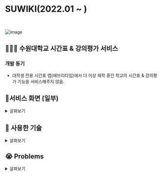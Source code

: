 # SUWIKI(2022.01 ~ )
<br>

![image](https://user-images.githubusercontent.com/81678959/182590817-3ffdfe89-cafc-434b-821c-9241d486c322.png)

## 🧑🏻‍💻 수원대학교 시간표 & 강의평가 서비스



### 개발 동기
- 대학생 전용 시간표 앱(에브리타임)에서 더 이상 재학 중인 학교의 시간표 & 강의평가 기능을 서비스해주지 않음.


## 📱서비스 화면 (일부)

<details>
<summary>살펴보기</summary>
<div markdown="1">

| **시간표** |||
| :---: | :---: | :---: |
| ![시간표](https://velog.velcdn.com/images/sozohoy/post/6ae52c9c-baf0-45ec-b555-e7c328625b47/image.png) | ![](https://velog.velcdn.com/images/sozohoy/post/b7f50284-825a-4be2-ac15-945d3c1b02d7/image.png) | ![](https://velog.velcdn.com/images/sozohoy/post/e0bd5c99-e318-4d3f-a13e-7ed2cf7a7788/image.png) |

| **강의평가 메인** | **강의평가 필터링** | **강의평가 상세보기** |
| :---: | :---: | :---: |
| ![강의평가 메인](https://user-images.githubusercontent.com/49385546/203537086-e4477b92-67df-4344-9704-54f95645f032.gif) | ![강의평가 필터링](https://user-images.githubusercontent.com/49385546/203535149-f4583326-e5cd-43a3-98a0-c2cd59603d91.gif) | ![강의평가 상세보기](https://user-images.githubusercontent.com/49385546/203535036-ffba8e80-e37a-4e3b-a07c-1d6f982dafc2.gif) |

| **강의평가 작성** | **강의평가 검색** | **내 정보** |
| :---: | :---: | :---: |
| ![강의평가 작성](https://user-images.githubusercontent.com/49385546/203535237-24fd2012-e67f-4a8c-8ea6-e7396d313343.gif) | ![강의평가 작성](https://user-images.githubusercontent.com/49385546/203535225-44509bb3-3b4e-4a63-9f39-1f00e40cacb7.gif) | ![내 정보](https://user-images.githubusercontent.com/49385546/203537127-ad26a47f-7260-43d9-a974-0db9ba7860af.gif) |

| **로그인** |||
| :---: | :---: | :---: |
| ![로그인](https://i.ibb.co/drqHwZ4/1.png) | ![](https://i.ibb.co/W3Lk4D6/2.png) | ![](https://i.ibb.co/W3Lk4D6/2.png) |

| **회원가입** |||
| :---: | :---: | :---: |
| ![회원가입](https://user-images.githubusercontent.com/49385546/203537563-f0d11807-74a2-44ef-becd-6ca0899ad5d3.png) | ![](https://user-images.githubusercontent.com/49385546/203537574-d8aec9c1-b6a5-41a1-8542-af8473f2acd7.png) | ![](https://user-images.githubusercontent.com/49385546/203537585-f138b2f7-faae-4982-a66a-c774c12ecf47.png) |
 
<br> 
</div>
</details>

## 📖 사용한 기술

<details>
<summary>살펴보기</summary>
<div markdown="1">

### iOS

- Xcode
- Swift
- UIKit
- Alamofire / SwiftyJSON
- Firebase
- Realm
- Keychain, UserDefaults

### 기능 키워드

- UITableView
- UIScrollView
- UICollectionView
- Delegate
- UITextView
- UITextField
- Network
- UITabBarController
- NotificationCenter

</div>
</details>

## 😭 Problems  

<details>
<summary>살펴보기</summary>
<div markdown="1">

### 1. 종속성 관리

&nbsp;`Realm` 데이터베이스를 이용하여 사용자의 기기에 시간표 데이터들을 저장해놓는 작업을 진행하던 중, 파악하기 어려운 에러가 발생했다. 해당 문제로 아무것도 모르는 채로 2주 이상을 헤맸었다.

![스크린샷 2022-11-23 오후 9 26 10](https://user-images.githubusercontent.com/49385546/203546584-4b7cedff-93fd-48e1-bab7-94883c19c5b5.png)

 &nbsp;몇주간 헤맨 결과 나는 라이브러리를 `Swift Package Manager`과 `CocoaPods` 둘을 이용해 라이브러리들을 설치 하였는데, 
그 부분에서 충돌이 발생했던 것이다. `SwiftPM`을 사용하지 않고 `CocoaPods`로만 라이브러리를 설치했고, 문제는 간단하게 해결 되었다.
<br> &nbsp;문제를 해결할 수 있는 다양한 해결방법들에 대해 고민하게 되었다.<br>

![스크린샷 2022-11-23 오후 9 23 21](https://user-images.githubusercontent.com/49385546/203546016-92b15a7e-376b-443a-b558-de62123c6017.png)
 <br>
https://github.com/realm/realm-swift/issues/7643

### 2. 네트워크, API 주소 관리
&nbsp;완성된 프로젝트 에서는 API 주소를 매번 컨트롤러 내부에서 선언하고 있다. 
<br> &nbsp;새로 하게된 프로젝트에서는 API 주소를 관리하도록 `enum`을 사용했고, API URL을 따로 관리하게 되니 훨씬 편리하고 컨트롤러에서의 코드도 줄었다.<br>
https://github.com/Usw-SUGO/iOS

### 3. 아키텍쳐 패턴의 중요성
&nbsp;첫 개발이었기에 아키텍쳐 패턴의 존재를 모르고 있었다. 최근에 시간표 부분에서의 버그가 존재하여 버그를 찾으려 해봤지만 수백 ~ 길면 수천줄의 코드가 지저분하게 나열된 덕분에 어느 부분에서의 문제인지 판단이 서지 않았다.
<br>&nbsp;이후에 MVC 패턴을 적용시키려고 나름 애를 썼지만 많은 부분이 `Controller`에서 진행되고 있다. 이러한 문제를 겪고 아키텍쳐 패턴의 중요성을 깨닫고 마찬가지로 **SUGO** 프로젝트에서 MVC 패턴을 사용하게 되었고, 다양한 패턴들에 대해 공부를 진행하게 되었다. 설계의 중요성을 깨달았다.

### 4. 토큰 재발급
&nbsp;수위키는 자동로그인을 지원하고 있는데, 자동로그인을 위해서는 토큰을 인터셉트한 후 유효성 검사를 마친 뒤 <br>
재발급을 해주어야 했다. 다양한 키워드들을 수집하고 적용하여 해결하게 되었다.
<br>&nbsp;`Alamofire`에서 제공하는 `RequestIntercepter` 프로토콜을 이용, `adapt`, `retry` 메소드를 활용하여 인터셉터를 적용하였다.
https://sozohoy.tistory.com/25
<br>

 <img width="796" alt="스크린샷 2022-11-23 오후 10 21 46" src="https://user-images.githubusercontent.com/49385546/203557987-5107a17a-6b1e-4226-9357-5bc4184946a6.png">
 
### 이외에도...
&nbsp;기술적인 문제들은 많다. 엉망이고 효율적이지 않은 코드들을 리펙토링할 수 없는 지경이기에, 2023년 상반기에 시간표 부분을 전체적으로 재구현 할 예정이다.<br>(현 상황에선 리펙토링이 불가하다고 판단.) 마무리 되는대로 강의평가 부분도 리펙토링을 진행할 예정이다.
</div>
</details>
